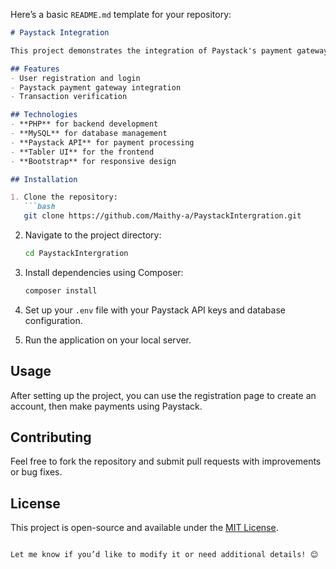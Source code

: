 Here’s a basic `README.md` template for your repository:

```markdown
# Paystack Integration

This project demonstrates the integration of Paystack's payment gateway into a PHP-based application. The application allows users to register, log in, and make payments through Paystack.

## Features
- User registration and login
- Paystack payment gateway integration
- Transaction verification

## Technologies
- **PHP** for backend development
- **MySQL** for database management
- **Paystack API** for payment processing
- **Tabler UI** for the frontend
- **Bootstrap** for responsive design

## Installation

1. Clone the repository:
   ```bash
   git clone https://github.com/Maithy-a/PaystackIntergration.git
   ```

2. Navigate to the project directory:
   ```bash
   cd PaystackIntergration
   ```

3. Install dependencies using Composer:
   ```bash
   composer install
   ```

4. Set up your `.env` file with your Paystack API keys and database configuration.

5. Run the application on your local server.

## Usage
After setting up the project, you can use the registration page to create an account, then make payments using Paystack.

## Contributing
Feel free to fork the repository and submit pull requests with improvements or bug fixes.

## License
This project is open-source and available under the [MIT License](LICENSE).
```

Let me know if you’d like to modify it or need additional details! 😊
